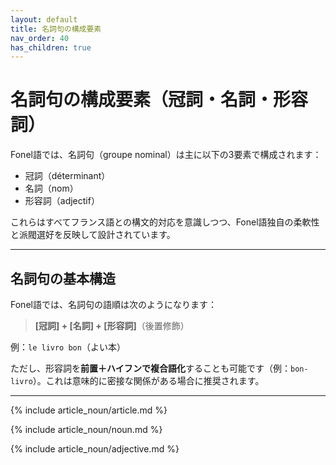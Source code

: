 ```yaml
---
layout: default
title: 名詞句の構成要素
nav_order: 40
has_children: true
---
```


# 名詞句の構成要素（冠詞・名詞・形容詞）

Fonel語では、名詞句（groupe nominal）は主に以下の3要素で構成されます：

- 冠詞（déterminant）
- 名詞（nom）
- 形容詞（adjectif）

これらはすべてフランス語との構文的対応を意識しつつ、Fonel語独自の柔軟性と派閥選好を反映して設計されています。

---

## 名詞句の基本構造

Fonel語では、名詞句の語順は次のようになります：

> **[冠詞] + [名詞] + [形容詞]**（後置修飾）

例：`le livro bon`（よい本）

ただし、形容詞を**前置＋ハイフンで複合語化**することも可能です（例：`bon-livro`）。これは意味的に密接な関係がある場合に推奨されます。

---

{% include article_noun/article.md %}

{% include article_noun/noun.md %}

{% include article_noun/adjective.md %}
